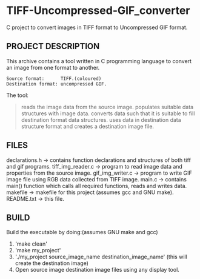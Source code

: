 # TIFF-Uncompressed-GIF_converter
C project to convert images in TIFF format to Uncompressed GIF format.

PROJECT DESCRIPTION
-------------------

This archive contains a tool written in C programming language to convert an image from one format to another.

	Source format:		TIFF.(coloured)
	Destination format:	uncompressed GIF.

The tool:
> reads the image data from the source image.
> populates suitable data structures with image data.
> converts data such that it is suitable to fill destination format data structures.
> uses data in destination data structure format and creates a destination image file.

FILES
-----

declarations.h 	  -> contains function declarations and structures of both tiff and gif programs.
tiff_img_reader.c -> program to read image data and properties from the source image.
gif_img_writer.c  -> program to write GIF image file using RGB data collected from TIFF image.
main.c 			  -> contains main() function which calls all required functions, reads and writes data.
makefile		  -> makefile for this project (assumes gcc and GNU make).
README.txt		  -> this file.

BUILD
-----

Build the executable by doing:(assumes GNU make and gcc)

1. 'make clean' 
2. 'make my_project'
3. './my_project source_image_name destination_image_name' (this will create the destination image)
4. Open source image destination image files using any display tool.
